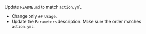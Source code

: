 Update `README.md` to match `action.yml`.

- Change only `## Usage`.
- Update the `Parameters` description. Make sure the order matches `action.yml`.
